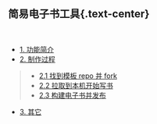 简易电子书工具{.text-center}
--------------------------

&nbsp;

- [1. 功能简介](#1)
- [2. 制作过程](#2)

> - [2.1 找到模板 repo 并 fork](#2.1)
> - [2.2 拉取到本机开始写书](#2.2)
> - [2.3 构建电子书并发布](#2.3)

- [3. 其它](#3)

&nbsp;
